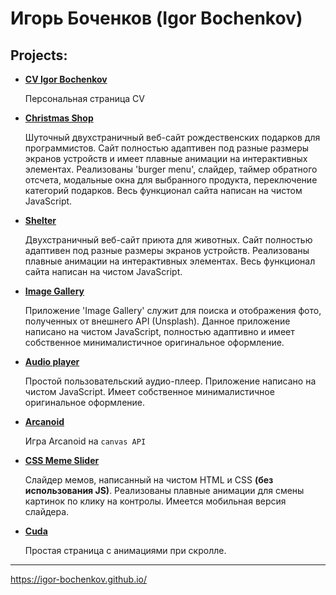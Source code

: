 # Игорь Боченков (Igor Bochenkov)

## Projects:

- **[CV Igor Bochenkov](https://igor-bochenkov.github.io/igor-bochenkov-cv/)**

  Персональная страница CV

- **[Christmas Shop](https://github.com/igor-bochenkov/christmas-shop)**

  Шуточный двухстраничный веб-сайт рождественских подарков для программистов. Сайт полностью адаптивен под разные размеры экранов устройств и имеет плавные анимации на интерактивных элементах. Реализованы 'burger menu', слайдер, таймер обратного отсчета, модальные окна для выбранного продукта, переключение категорий подарков. Весь функционал сайта написан на чистом JavaScript.

- **[Shelter](https://github.com/igor-bochenkov/shelter)**

  Двухстраничный веб-сайт приюта для животных. Сайт полностью адаптивен под разные размеры экранов устройств. Реализованы плавные анимации на интерактивных элементах. Весь функционал сайта написан на чистом JavaScript.

- **[Image Gallery](https://github.com/igor-bochenkov/image-gallery)**

  Приложение 'Image Gallery' служит для поиска и отображения фото, полученных от внешнего API (Unsplash). Данное приложение написано на чистом JavaScript, полностью адаптивно и имеет собственное минималистичное оригинальное оформление.

- **[Audio player](https://github.com/igor-bochenkov/audio-player)**

  Простой пользовательский аудио-плеер. Приложение написано на чистом JavaScript. Имеет собственное минималистичное оригинальное оформление.

- **[Arcanoid](https://github.com/igor-bochenkov/arcanoid-game)**

  Игра Arcanoid на `canvas API`

- **[CSS Meme Slider](https://github.com/igor-bochenkov/slider-meme-css)**

  Слайдер мемов, написанный на чистом HTML и CSS **(без использования JS)**. Рeализованы плавные анимации для смены картинок по клику на контролы. Имеется мобильная версия слайдера.

- **[Cuda](https://igor-bochenkov.github.io/layout---Cuda/)**

  Простая страница с анимациями при скролле.

---

https://igor-bochenkov.github.io/
